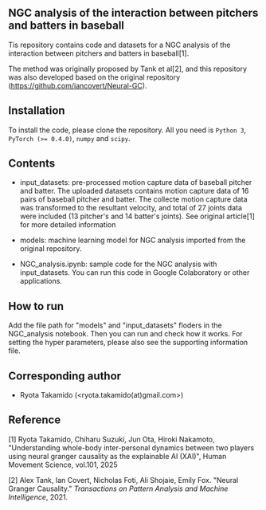 ## NGC analysis of the interaction between pitchers and batters in baseball
Tis repository contains code and datasets for a NGC analysis of the interaction between pitchers and batters in baseball[1]. 

The method was originally proposed by Tank et al[2], and this repository was also developed based on the original repository (https://github.com/iancovert/Neural-GC). 

## Installation
To install the code, please clone the repository. All you need is `Python 3`, `PyTorch (>= 0.4.0)`, `numpy` and `scipy`.

## Contents
- input_datasets: pre-processed motion capture data of baseball pitcher and batter. The uploaded datasets contains motion capture data of 16 pairs of baseball pitcher and batter. The collecte motion capture data was transformed to the resultant velocity, and total of 27 joints data were included (13 pitcher's and 14 batter's joints). See original article[1] for more detailed information

- models: machine learning model for NGC analysis imported from the original repository.

- NGC_analysis.ipynb: sample code for the NGC analysis with input_datasets. You can run this code in Google Colaboratory or other applications.

## How to run
Add the file path for "models" and "input_datasets" floders in the NGC_analysis notebook. Then you can run and check how it works. 
For setting the hyper parameters, please also see the supporting information file.

## Corresponding author
- Ryota Takamido (<ryota.takamido(at)gmail.com>)

## Reference
[1] Ryota Takamido, Chiharu Suzuki, Jun Ota, Hiroki Nakamoto, "Understanding whole-body inter-personal dynamics between two players using neural granger causality as the explainable AI (XAI)", Human Movement Science, vol.101, 2025

  [2] Alex Tank, Ian Covert, Nicholas Foti, Ali Shojaie, Emily Fox. "Neural Granger Causality." *Transactions on Pattern Analysis and Machine Intelligence*, 2021.
